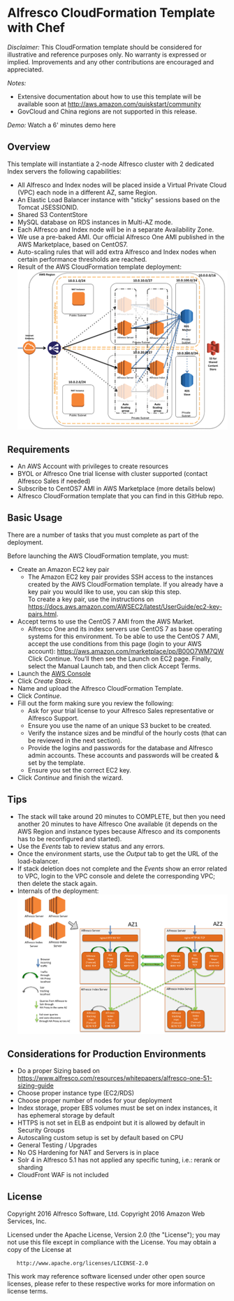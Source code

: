 Alfresco CloudFormation Template with Chef
==========================================

*Disclaimer:* This CloudFormation template should be considered for illustrative and reference purposes only. No warranty is expressed or implied. Improvements and any other contributions are encouraged and appreciated.

*Notes:*
* Extensive documentation about how to use this template will be available soon at http://aws.amazon.com/quiskstart/community
* GovCloud and China regions are not supported in this release.

*Demo:* Watch a 6' minutes demo here <LINK SOON>

Overview
--------------------

This template will instantiate a 2-node Alfresco cluster with 2 dedicated Index servers the following capabilities:
* All Alfresco and Index nodes will be placed inside a Virtual Private Cloud (VPC) each node in a different AZ, same Region.
* An Elastic Load Balancer instance with "sticky" sessions based on the Tomcat JSESSIONID.
* Shared S3 ContentStore
* MySQL database on RDS instances in Multi-AZ mode.
* Each Alfresco and Index node will be in a separate Availability Zone.
* We use a pre-baked AMI. Our official Alfresco One AMI published in the AWS Marketplace, based on CentOS7.
* Auto-scaling rules that will add extra Alfresco and Index nodes when certain performance thresholds are reached.
* Result of the AWS CloudFormation template deployment:
![AWS Alfresco diagram](img/aws-alfresco.png "AWS Alfresco Diagram")

Requirements
-----------
* An AWS Account with privileges to create resources
* BYOL or Alfresco One trial license with cluster supported (contact Alfresco Sales if needed)
* Subscribe to CentOS7 AMI in AWS Marketplace (more details below)
* Alfresco CloudFormation template that you can find in this GitHub repo.


Basic Usage
-----------
There are a number of tasks that you must complete as part of the deployment.

Before launching the AWS CloudFormation template, you must:
* Create an Amazon EC2 key pair
	* The Amazon EC2 key pair provides SSH access to the instances created by the AWS CloudFormation template. If you already have a key pair you would like to use, you can skip this step.  
To create a key pair, use the instructions on https://docs.aws.amazon.com/AWSEC2/latest/UserGuide/ec2-key-pairs.html.
* Accept terms to use the CentOS 7 AMI from the AWS Market.
	* Alfresco One and its index servers use CentOS 7 as base operating systems for this environment. To be able to use the CentOS 7 AMI, accept the use conditions from this page (login to your AWS account): https://aws.amazon.com/marketplace/pp/B00O7WM7QW
Click Continue. You’ll then see the Launch on EC2 page. Finally, select the Manual Launch tab, and then click Accept Terms.
* Launch the [AWS Console](http://aws.amazon.com/console/cloudformation)
* Click *Create Stack*.
* Name and upload the Alfresco CloudFormation Template.
* Click *Continue*.
* Fill out the form making sure you review the following:
	* Ask for your trial license to your Alfresco Sales representative or Alfresco Support.
	* Ensure you use the name of an unique S3 bucket to be created.
	* Verify the instance sizes and be mindful of the hourly costs (that can be reviewed in the next section).
	* Provide the logins and passwords for the database and Alfresco admin accounts. These accounts and passwords will be created & set by the template.
	* Ensure you set the correct EC2 key.
* Click *Continue* and finish the wizard.

Tips
----
* The stack will take around 20 minutes to COMPLETE, but then you need another 20 minutes to have Alfresco One available (it depends on the AWS Region and instance types because Alfresco and its components has to be reconfigured and started).
* Use the *Events* tab to review status and any errors.
* Once the environment starts, use the *Output* tab to get the URL of the load-balancer.
* If stack deletion does not complete and the *Events* show an error related to VPC, login to the VPC console and delete the corresponding VPC; then delete the stack again.
* Internals of the deployment:
![AWS Alfresco diagram internals](img/aws-alfresco-inside.png "AWS Alfresco diagram internals")

Considerations for Production Environments
------------------------------------------
* Do a proper Sizing based on https://www.alfresco.com/resources/whitepapers/alfresco-one-51-sizing-guide
* Choose proper instance type (EC2/RDS)
* Choose proper number of nodes for your deployment
* Index storage, proper EBS volumes must be set on index instances, it has ephemeral storage by default
* HTTPS is not set in ELB as endpoint but it is allowed by default in Security Groups
* Autoscaling custom setup is set by default based on CPU
* General Testing / Upgrades
* No OS Hardening for NAT and Servers is in place
* Solr 4 in Alfresco 5.1 has not applied any specific tuning, i.e.: rerank or sharding
* CloudFront WAF is not included


License
-------
   Copyright 2016 Alfresco Software, Ltd.
   Copyright 2016 Amazon Web Services, Inc.

   Licensed under the Apache License, Version 2.0 (the "License");
   you may not use this file except in compliance with the License.
   You may obtain a copy of the License at

       http://www.apache.org/licenses/LICENSE-2.0

This work may reference software licensed under other open source licenses, please refer to these respective works for more information on license terms.
